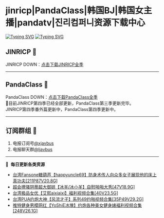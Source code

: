 # jinricp|PandaClass|韩国BJ|韩国女主播|pandatv|진리컴퍼니资源下载中心   
[![Typing SVG](https://readme-typing-svg.herokuapp.com?font=Fira+Code&pause=1000&center=true&vCenter=true&random=true&width=435&lines=所有链接都需要翻墙访问)](https://jinri-cp.neocities.org/free.html)
[![Typing SVG](https://readme-typing-svg.herokuapp.com?font=Fira+Code&pause=1000&center=true&vCenter=true&random=true&width=435&lines=点击进入福利资源下载中心)](https://pandaclass.neocities.org/)
## JINRICP 👋   
JINRICP DOWN：[点击下载JINRICP全季](https://mypikpak.com/s/VODz7HXQoqcX0UrvaXfDtFoPo1)
****
## PandaClass 💯   
PandaClass DOWN：[点击下载PandaClass全季](https://mypikpak.com/s/VOKOTZkoEnkyvCnELVSquM97o1)   
💞目前JINRICP第四季已经全部更新，PandaClass第三季更新完毕。   
JINRICP第四季番外篇更新中，PandaClass第四季更新中。
****
## 订阅群组 🔞
1. 电报订阅号[@xjavbus](https://t.me/xjavbus)
2. 电报聊天群[@ljavbus](https://t.me/ljavbus)
**** 
📕 &nbsp;**每日更新各类资源**
<!-- BLOG-POST-LIST:START -->
- [台湾Fansone糖葫芦【happyuncle69】防身术传人向众多女子展现他的床上真功夫[211P87V20.8G]](https://fuli.rulel.com/391.html)
- [超会撩骚阴蒂超大御姐【冰羊/冰小羊】自慰啪啪大秀[47V18.9G]](https://fuli.rulel.com/390.html)
- [台湾极品女优【艾熙aixiaixi】福利视频合集[40V23.5G]](https://fuli.rulel.com/388.html)
- [台湾PUA约炮大神【风流才子】系列49约啪视频合集[35P49V29.2G]](https://fuli.rulel.com/387.html)
- [推特健身男模网红【YoShiE冰塊】约炮各种美女健身婊福利视频合集[248V26.1G]](https://fuli.rulel.com/386.html)
<!-- BLOG-POST-LIST:END -->

